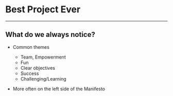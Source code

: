 # Best Project Ever
---
## What do we always notice?
- Common themes
    - Team, Empowerment
    - Fun
    - Clear objectives
    - Success
    - Challenging/Learning

- More often on the left side of the Manifesto

